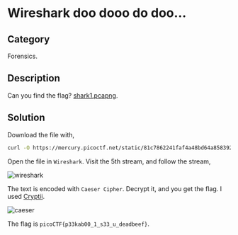 # Wireshark doo dooo do doo…

## Category

Forensics.

## Description

Can you find the flag? [shark1.pcapng](https://mercury.picoctf.net/static/81c7862241faf4a48bd64a858392c92b/shark1.pcapng).

## Solution

Download the file with,

```sh
curl -O https://mercury.picoctf.net/static/81c7862241faf4a48bd64a858392c92b/shark1.pcapng
```

Open the file in `Wireshark`. Visit the 5th stream, and follow the stream,

![wireshark](image.png)

The text is encoded with `Caeser Cipher`. Decrypt it, and you get the flag. I used [Cryptii](https://cryptii.com/pipes/caesar-cipher).

![caeser](image-1.png)

The flag is `picoCTF{p33kab00_1_s33_u_deadbeef}`.
